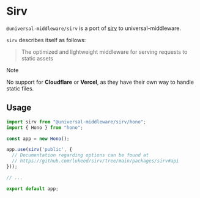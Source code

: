 # Sirv

`@universal-middleware/sirv` is a port of [sirv](https://www.npmjs.com/package/sirv) to universal-middleware.

`sirv` describes itself as follows:
> The optimized and lightweight middleware for serving requests to static assets

> [!NOTE]
> No support for **Cloudflare** or **Vercel**, as they have their own way to handle static files.

## Usage

```ts twoslash
import sirv from "@universal-middleware/sirv/hono";
import { Hono } from "hono";

const app = new Hono();

app.use(sirv('public', {
  // Documentation regarding options can be found at
  // https://github.com/lukeed/sirv/tree/main/packages/sirv#api
}));

// ...

export default app;

```
